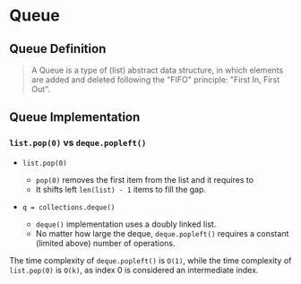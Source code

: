 # Queue
## Queue Definition

> A Queue is a type of (list) abstract data structure, in which elements are added and deleted following the "FIFO" principle:  "First In, First Out".

## Queue Implementation
### <code>list.pop(0)</code> vs <code>deque.popleft()</code>

* <code>list.pop(0)</code>
  * <code>pop(0)</code> removes the first item from the list and it requires to
  * It shifts left <code>len(list) - 1</code> items to fill the gap.

* <code>q = collections.deque()</code>
  * <code>deque()</code> implementation uses a doubly linked list.
  * No matter how large the deque, <code>deque.popleft()</code> requires a constant (limited above) number of operations.

The time complexity of <code>deque.popleft()</code> is <code>O(1)</code>, while the time complexity of <code>list.pop(0)</code> is <code>O(k)</code>, as index 0 is considered an intermediate index.

